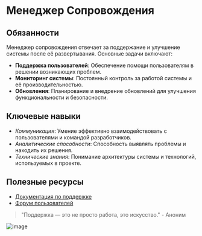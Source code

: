 # Менеджер Сопровождения

## Обязанности

Менеджер сопровождения отвечает за поддержание и улучшение системы после её развертывания. Основные задачи включают:

- **Поддержка пользователей**: Обеспечение помощи пользователям в решении возникающих проблем.
- **Мониторинг системы**: Постоянный контроль за работой системы и её производительностью.
- **Обновления**: Планирование и внедрение обновлений для улучшения функциональности и безопасности.

## Ключевые навыки

- *Коммуникация*: Умение эффективно взаимодействовать с пользователями и командой разработчиков.
- *Аналитические способности*: Способность выявлять проблемы и находить их решения.
- *Технические знания*: Понимание архитектуры системы и технологий, используемых в проекте.

## Полезные ресурсы

- [Документация по поддержке](https://example.com/support-docs)
- [Форум пользователей](https://example.com/user-forum)

> "Поддержка — это не просто работа, это искусство." - Аноним

![image](https://github.com/user-attachments/assets/c395de46-65b1-470b-8d03-33a9a6e48f47)
